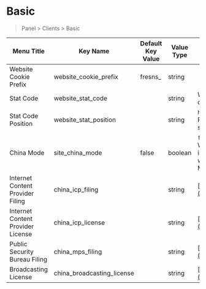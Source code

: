 # Basic

> Panel > Clients > Basic

| Menu Title | Key Name | Default Key Value | Value Type | Description |
| --- | --- | --- | --- | --- |
| Website Cookie Prefix | website_cookie_prefix | fresns_ | string |  |
| Stat Code | website_stat_code |  | string | Webpage statistical tool code |
| Stat Code Position | website_stat_position |  | string | `head` or `body`<br>Position to load the statistical code in HTML |
| China Mode | site_china_mode | false | boolean | `false` or `true`<br>Whether to display filing information, turn it off if the website server is not in Mainland China |
| Internet Content Provider Filing | china_icp_filing |  | string | [https://beian.miit.gov.cn](https://beian.miit.gov.cn/) |
| Internet Content Provider License | china_icp_license |  | string | [https://dxzhgl.miit.gov.cn](https://dxzhgl.miit.gov.cn/) |
| Public Security Bureau Filing | china_mps_filing |  | string | [https://beian.mps.gov.cn](https://beian.mps.gov.cn/) |
| Broadcasting License | china_broadcasting_license |  | string | [https://zw.nrta.gov.cn](https://zw.nrta.gov.cn/) |

